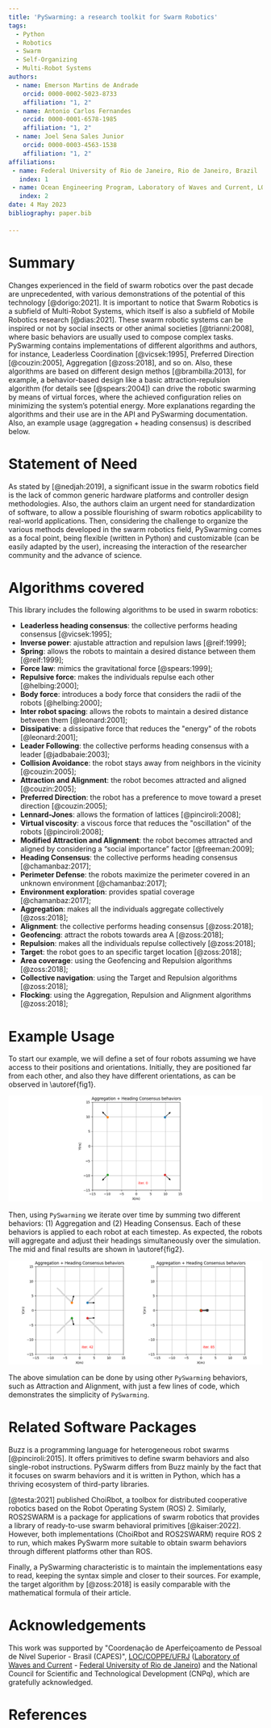 ```yaml
---
title: 'PySwarming: a research toolkit for Swarm Robotics'
tags:
  - Python
  - Robotics
  - Swarm
  - Self-Organizing
  - Multi-Robot Systems
authors:
  - name: Emerson Martins de Andrade
    orcid: 0000-0002-5023-8733
    affiliation: "1, 2"
  - name: Antonio Carlos Fernandes
    orcid: 0000-0001-6578-1985
    affiliation: "1, 2"
  - name: Joel Sena Sales Junior
    orcid: 0000-0003-4563-1538
    affiliation: "1, 2"
affiliations:
 - name: Federal University of Rio de Janeiro, Rio de Janeiro, Brazil
   index: 1
 - name: Ocean Engineering Program, Laboratory of Waves and Current, LOC/COPPE/UFRJ, Rio de Janeiro, Brazil
   index: 2
date: 4 May 2023
bibliography: paper.bib

---
```



# Summary

Changes experienced in the field of swarm robotics over the past decade are unprecedented, with various demonstrations of the potential of this technology [@dorigo:2021]. It is important to notice that Swarm Robotics is a subfield of Multi-Robot Systems, which itself is also a subfield of Mobile Robotics research [@dias:2021].
These swarm robotic systems can be inspired or not by social insects or other animal societies [@trianni:2008], where basic behaviors are usually used to compose complex tasks. PySwarming contains implementations of different algorithms and authors, for instance, Leaderless Coordination [@vicsek:1995], Preferred Direction [@couzin:2005], Aggregation [@zoss:2018], and so on. Also, these algorithms are based on different design methos [@brambilla:2013], for example, a behavior-based design like a basic attraction-repulsion algorithm (for details see [@spears:2004]) can drive the robotic swarming by means of virtual forces, where the achieved configuration relies on minimizing the system’s potential energy.
More explanations regarding the algorithms and their use are in the API and PySwarming documentation. Also, an example usage (aggregation + heading consensus) is described below.


# Statement of Need

As stated by [@nedjah:2019], a significant issue in the swarm robotics field is the lack of common generic hardware platforms and controller design methodologies. Also, the authors claim an urgent need for standardization of software, to allow a possible flourishing of swarm robotics applicability to real-world applications.
Then, considering the challenge to organize the various methods developed in the swarm robotics field, PySwarming comes as a focal point, being flexible (written in Python) and customizable (can be easily adapted by the user), increasing the interaction of the researcher community and the advance of science.


# Algorithms covered

This library includes the following algorithms to be used in swarm robotics:

* **Leaderless heading consensus**: the collective performs heading consensus [@vicsek:1995];
* **Inverse power**: ajustable attraction and repulsion laws [@reif:1999];
* **Spring**: allows the robots to maintain a desired distance between them [@reif:1999];
* **Force law**: mimics the gravitational force [@spears:1999];
* **Repulsive force**: makes the individuals repulse each other [@helbing:2000];
* **Body force**: introduces a body force that considers the radii of the robots [@helbing:2000];
* **Inter robot spacing**: allows the robots to maintain a desired distance between them [@leonard:2001];
* **Dissipative**: a dissipative force that reduces the "energy" of the robots [@leonard:2001];
* **Leader Following**: the collective performs heading consensus with a leader [@jadbabaie:2003];
* **Collision Avoidance**: the robot stays away from neighbors in the vicinity [@couzin:2005];
* **Attraction and Alignment**: the robot becomes attracted and aligned [@couzin:2005];
* **Preferred Direction**: the robot has a preference to move toward a preset direction [@couzin:2005];
* **Lennard-Jones**: allows the formation of lattices [@pinciroli:2008];
* **Virtual viscosity**: a viscous force that reduces the "oscillation" of the robots [@pinciroli:2008];
* **Modified Attraction and Alignment**: the robot becomes attracted and aligned by considering a “social importance” factor [@freeman:2009];
* **Heading Consensus**: the collective performs heading consensus [@chamanbaz:2017];
* **Perimeter Defense**: the robots maximize the perimeter covered in an unknown environment [@chamanbaz:2017];
* **Environment exploration**: provides spatial coverage [@chamanbaz:2017];
* **Aggregation**: makes all the individuals aggregate collectively [@zoss:2018];
* **Alignment**: the collective performs heading consensus [@zoss:2018];
* **Geofencing**: attract the robots towards area A [@zoss:2018];
* **Repulsion**: makes all the individuals repulse collectively [@zoss:2018];
* **Target**: the robot goes to an specific target location [@zoss:2018];
* **Area coverage**: using the Geofencing and Repulsion algorithms [@zoss:2018];
* **Collective navigation**: using the Target and Repulsion algorithms [@zoss:2018];
* **Flocking**: using the Aggregation, Repulsion and Alignment algorithms [@zoss:2018];

# Example Usage 
To start our example, we will define a set of four robots assuming we have access to their positions and orientations. Initially, they are positioned far from each other, and also they have different orientations, as can be observed in \autoref{fig1}.

![The initial state of the four robots. Each colored circle is a robot and the arrows are indicating their orientation. The iteration number is the red text.\label{fig1}](fig1.png)

Then, using `PySwarming` we iterate over time by summing two different behaviors: (1) Aggregation and (2) Heading Consensus. Each of these behaviors is applied to each robot at each timestep. As expected, the robots will aggregate and adjust their headings simultaneously over the simulation. The mid and final results are shown in \autoref{fig2}.

![Mid (left) and final (right) state of the four robots. The gray path is the plot of the last 30 iterations of each robot.\label{fig2}](fig2.png)

The above simulation can be done by using other `PySwarming` behaviors, such as Attraction and Alignment, with just a few lines of code, which demonstrates the simplicity of `PySwarming`.


# Related Software Packages

Buzz is a programming language for heterogeneous robot swarms [@pinciroli:2015]. It offers primitives to define swarm behaviors and also single-robot instructions. PySwarm differs from Buzz mainly by the fact that it focuses on swarm behaviors and it is written in Python, which has a thriving ecosystem of third-party libraries. 

[@testa:2021] published ChoiRbot, a toolbox for distributed cooperative robotics based on the Robot Operating System (ROS) 2. Similarly, ROS2SWARM is a package for applications of swarm robotics that provides a library of ready-to-use swarm behavioral primitives [@kaiser:2022]. However, both implementations (ChoiRbot and ROS2SWARM) require ROS 2 to run, which makes PySwarm more suitable to obtain swarm behaviors through different platforms other than ROS.

Finally, a PySwarming characteristic is to maintain the implementations easy to read, keeping the syntax simple and closer to their sources. For example, the target algorithm by [@zoss:2018] is easily comparable with the mathematical formula of their article.

 

# Acknowledgements

This work was supported by "Coordenação de Aperfeiçoamento de Pessoal de Nível Superior - Brasil (CAPES)", [LOC/COPPE/UFRJ](https://www.loc.ufrj.br/index.php/en/) ([Laboratory of Waves and Current](https://www.loc.ufrj.br/index.php/en/) - [Federal University of Rio de Janeiro](https://ufrj.br/en/)) and the National Council for Scientific and Technological Development (CNPq), which are gratefully acknowledged.

# References



